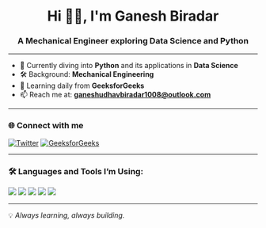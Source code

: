 <h1 align="center">Hi 🙋‍♂️, I'm Ganesh Biradar</h1>
<h3 align="center">A Mechanical Engineer exploring Data Science and Python</h3>

---

- 🔭 Currently diving into **Python** and its applications in **Data Science**
- 🛠️ Background: **Mechanical Engineering**
- 🌱 Learning daily from **GeeksforGeeks**
- 📫 Reach me at: **ganeshudhavbiradar1008@outlook.com**

---

### 🌐 Connect with me

[![Twitter](https://img.shields.io/badge/@GaneshBiradar27-1DA1F2?style=for-the-badge&logo=twitter&logoColor=white)](https://twitter.com/GaneshBiradar27)
[![GeeksforGeeks](https://img.shields.io/badge/GeeksforGeeks-2F8D46?style=for-the-badge&logo=geeksforgeeks&logoColor=white)](https://www.geeksforgeeks.org/)

---

### 🛠️ Languages and Tools I’m Using:

<p align="left">
  <img src="https://img.shields.io/badge/Python-3776AB?style=flat&logo=python&logoColor=white" />
  <img src="https://img.shields.io/badge/Git-F05032?style=flat&logo=git&logoColor=white" />
  <img src="https://img.shields.io/badge/Linux-FCC624?style=flat&logo=linux&logoColor=black" />
  <img src="https://img.shields.io/badge/Arduino-00979D?style=flat&logo=arduino&logoColor=white" />
  <img src="https://img.shields.io/badge/Figma-F24E1E?style=flat&logo=figma&logoColor=white" />
</p>

---

💡 *Always learning, always building.*


<!---
GaneshBiradar108/GaneshBiradar108 is a ✨ special ✨ repository because its `README.md` (this file) appears on your GitHub profile.
You can click the Preview link to take a look at your changes.
--->
